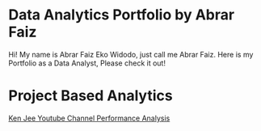 # Data Analytics Portfolio by Abrar Faiz
Hi! My name is Abrar Faiz Eko Widodo, just call me Abrar Faiz. Here is my Portfolio as a Data Analyst, Please check it out!

# Project Based Analytics
<a href="https://docs.google.com/presentation/d/1I2pE6d2FRaVqc91xKhHJdrjkrvPqdYKKjY8-e-WRGM4/edit?usp=sharing)https://docs.google.com/presentation/d/1I2pE6d2FRaVqc91xKhHJdrjkrvPqdYKKjY8-e-WRGM4/edit?usp=sharing" target="_blank">Ken Jee Youtube Channel Performance Analysis</a>



